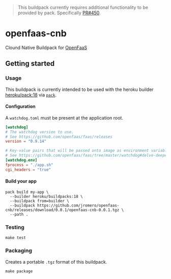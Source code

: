 > This buildpack currently requires additional functionality to be provided by pack. Specifically [PR#450](https://github.com/buildpacks/pack/pull/450).

# openfaas-cnb

Clound Native Buildpack for [OpenFaaS](https://www.openfaas.com/)

## Getting started

### Usage

This buildpack is currently intended to be used with the heroku builder [heroku/pack:18](https://github.com/heroku/pack-images) via [`pack`](https://github.com/buildpacks/pack).

#### Configuration

A `watchdog.toml` must be present at the application root.

```toml
[watchdog]
# The watchdog version to use.
# See https://github.com/openfaas/faas/releases 
version = "0.9.14"

# Key-value pairs that will be passed onto image as environment variables.
# See https://github.com/openfaas/faas/tree/master/watchdog#delve-deeper
[watchdog.env]
fprocess = "./app.sh"
cgi_headers = "true"
```

#### Build your app

```shell script
pack build my-app \
  --builder heroku/buildpacks:18 \
  --buildpack from=builder \
  --buildpack https://github.com/jromero/openfaas-cnb/releases/download/0.0.1/openfaas-cnb-0.0.1.tgz \
  --path .
```

### Testing

```shell script
make test
```

### Packaging

Creates a portable `.tgz` format of this buildpack. 

```shell script
make package
```
